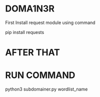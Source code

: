 # DOMA1N3R
First Install request module using command

pip install requests


# AFTER THAT

# RUN COMMAND

python3 subdomainer.py wordlist_name
